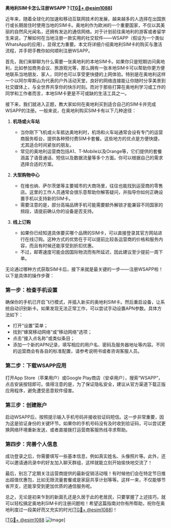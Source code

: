 **奥地利SIM卡怎么注册WSAPP？[[TG💪+ @esim1088](https://t.me/s/esim1088)]**

近年来，随着全球化的加速和移动互联网技术的发展，越来越多的人选择在出国旅行或长期居住时使用当地的SIM卡。奥地利作为欧洲的一个重要国家，不仅以其美丽的自然风光闻名，还拥有发达的通信网络。对于计划前往奥地利的游客或者留学生来说，了解如何在当地注册一款实用的社交软件——WSAPP（假设为一个类似WhatsApp的应用），显得尤为重要。本文将详细介绍奥地利SIM卡的购买与激活流程，并手把手教你如何顺利注册WSAPP。

首先，我们来聊聊为什么需要一张奥地利的本地SIM卡。如果你只是短期访问奥地利，比如参加商务会议、旅游观光等，那么拥有一张本地SIM卡可以帮助你更方便地联系当地朋友、家人，同时也可以享受更快捷的上网体验。特别是在奥地利这样一个以阿尔卑斯山为代表的户外活动天堂，良好的网络连接能让你随时分享美景到社交媒体上，与全世界共享你的快乐时刻。而对于那些打算在奥地利学习或工作的同学和工作者而言，本地SIM卡更是不可或缺的生活工具之一。

接下来，我们就进入正题，教大家如何在奥地利买到适合自己的SIM卡并完成WSAPP的注册。一般来说，在奥地利购买SIM卡有以下几种途径：

1. **机场或火车站**
   - 当你刚下飞机或火车抵达奥地利时，机场和火车站通常会设有专门的运营商服务柜台，提供各种预付费SIM卡套餐。这些地方的优点是方便快捷，尤其适合时间紧张的朋友。
   - 常见的奥地利运营商包括A1、T-Mobile以及Orange等，它们提供的套餐涵盖了语音通话、短信以及数据流量等多个方面。你可以根据自己的需求选择合适的方案。

2. **大型购物中心**
   - 在维也纳、萨尔茨堡等主要城市的大商场里，往往也能找到运营商的零售店。这里的工作人员通常会很乐意帮助你解答疑问，并指导你如何正确设置手机以支持新的SIM卡。
   - 需要注意的是，部分高端品牌手机可能需要额外解锁才能兼容不同国家的频段，请提前确认你的设备是否支持。

3. **线上订购**
   - 如果你已经知道具体要买哪个品牌的SIM卡，可以直接登录其官方网站进行在线订购。这种方式的优势在于可以提前比较各运营商的价格和服务内容，而且有时候还能享受到折扣优惠。
   - 不过，邮寄速度可能会因国际物流而有所延迟，因此建议至少提前一周下单。

无论通过哪种方式获取SIM卡后，接下来就是最关键的一步——注册WSAPP啦！以下是具体的操作步骤：

### 第一步：检查手机设置
确保你的手机已开启飞行模式，并插入新买的奥地利SIM卡。然后重启设备，让系统自动识别新卡。如果发现无法正常工作，可以尝试手动设置APN参数。具体方法如下：
- 打开“设置”菜单；
- 找到“蜂窝移动网络”或“移动网络”选项；
- 点击“接入点名称”或类似条目；
- 添加一个新的APN记录，填写相应的用户名、密码及服务器地址等内容。不同的运营商会有各自的标准配置，请参考说明书或者咨询客服人员。

### 第二步：下载WSAPP应用
打开App Store（苹果用户）或Google Play商店（安卓用户），搜索“WSAPP”，点击安装按钮即可。值得注意的是，为了保证隐私安全，建议从官方渠道下载正版应用程序，避免遭受恶意软件侵害。

### 第三步：创建账户
启动WSAPP后，按照提示输入手机号码并接收验证码短信。这一步非常重要，因为这是验证身份的关键环节。如果你的手机号码没有及时收到验证码，可以尝试更换网络环境重新发送，或者直接拨打运营商客服热线寻求帮助。

### 第四步：完善个人信息
成功登录之后，你需要填写一些基本信息，例如真实姓名、头像照片等。此外，还可以邀请通讯录中的好友加入聊天群组，这样就能立刻开始愉快地交流了！

最后，别忘了定期关注运营商提供的最新促销活动哦！有时候他们会在特定节日推出超值优惠包，比如无限流量套餐或是家庭共享计划等等。这样一来，不仅能够节省开支，还能享受到更加优质的通信服务呢。

总之，无论是初来乍到的新面孔还是久居于此的老居民，只要掌握了上述技巧，就可以轻松搞定奥地利SIM卡的注册问题啦！希望这篇指南对你有所帮助，祝你在奥地利度过一段美好而又充实的时光[[TG💪+ @esim1088](https://t.me/s/esim1088)]！

[[TG💪+ @esim1088](https://t.me/s/esim1088) ![Image](https://i.postimg.cc/4NQfJmqS/Snipaste-2025-05-13-00-14-12.png)]